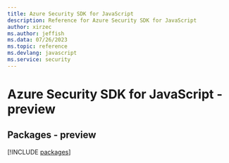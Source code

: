 ```yaml
---
title: Azure Security SDK for JavaScript
description: Reference for Azure Security SDK for JavaScript
author: xirzec
ms.author: jeffish
ms.data: 07/26/2023
ms.topic: reference
ms.devlang: javascript
ms.service: security
---
```

# Azure Security SDK for JavaScript - preview
## Packages - preview
[!INCLUDE [packages](security-index.md)]